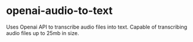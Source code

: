 # openai-audio-to-text
Uses Openai API to transcribe audio files into text. Capable of transcribing audio files up to 25mb in size.
